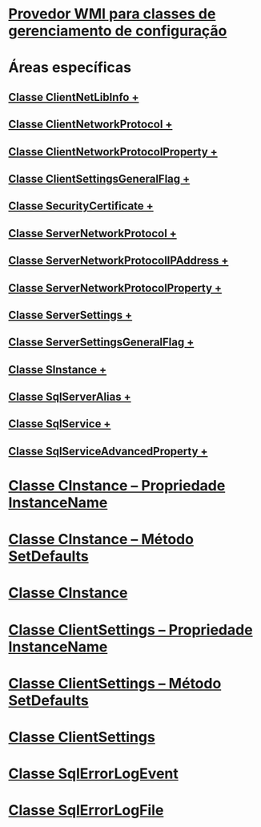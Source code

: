 # [Provedor WMI para classes de gerenciamento de configuração](wmi-provider-for-configuration-management-classes.md)

# Áreas específicas
## [Classe ClientNetLibInfo +](../../relational-databases/wmi-provider-configuration-classes/clientnetlibinfo-class/clientnetlibinfo-class.md)
## [Classe ClientNetworkProtocol +](../../relational-databases/wmi-provider-configuration-classes/clientnetworkprotocol-class/clientnetworkprotocol-class.md)
## [Classe ClientNetworkProtocolProperty +](../../relational-databases/wmi-provider-configuration-classes/clientnetworkprotocolproperty-class/clientnetworkprotocolproperty-class.md)
## [Classe ClientSettingsGeneralFlag +](../../relational-databases/wmi-provider-configuration-classes/clientsettingsgeneralflag-class/clientsettingsgeneralflag-class.md)
## [Classe SecurityCertificate +](../../relational-databases/wmi-provider-configuration-classes/securitycertificate-class/context-property-securitycertificate-class.md)
## [Classe ServerNetworkProtocol +](../../relational-databases/wmi-provider-configuration-classes/servernetworkprotocol-class/enabled-property-servernetworkprotocol-class.md)
## [Classe ServerNetworkProtocolIPAddress +](../../relational-databases/wmi-provider-configuration-classes/servernetworkprotocolipaddress-class/enabled-property-servernetworkprotocolipaddress-class.md)
## [Classe ServerNetworkProtocolProperty +](../../relational-databases/wmi-provider-configuration-classes/servernetworkprotocolproperty-class/instancename-property-servernetworkprotocolproperty-class.md)
## [Classe ServerSettings +](../../relational-databases/wmi-provider-configuration-classes/serversettings-class/generalflags-property-serversettings-class.md)
## [Classe ServerSettingsGeneralFlag +](../../relational-databases/wmi-provider-configuration-classes/serversettingsgeneralflag-class/flagname-property-serversettingsgeneralflag-class.md)
## [Classe SInstance +](../../relational-databases/wmi-provider-configuration-classes/sinstance-class/sinstance-class.md)
## [Classe SqlServerAlias +](../../relational-databases/wmi-provider-configuration-classes/sqlserveralias-class/aliasname-property-sqlserveralias-class.md)
## [Classe SqlService +](../../relational-databases/wmi-provider-configuration-classes/sqlservice-class/acceptpause-property-sqlservice-class.md)
## [Classe SqlServiceAdvancedProperty +](../../relational-databases/wmi-provider-configuration-classes/sqlserviceadvancedproperty-class/isreadonly-property-sqlserviceadvancedproperty-class.md)

# [Classe CInstance – Propriedade InstanceName](cinstance-class-instancename-property.md)
# [Classe CInstance – Método SetDefaults](cinstance-class-setdefaults-method.md)
# [Classe CInstance](cinstance-class.md)
# [Classe ClientSettings – Propriedade InstanceName](clientsettings-class-instancename-property.md)
# [Classe ClientSettings – Método SetDefaults](clientsettings-class-setdefaults-method.md)
# [Classe ClientSettings](clientsettings-class.md)
# [Classe SqlErrorLogEvent](sqlerrorlogevent-class.md)
# [Classe SqlErrorLogFile](sqlerrorlogfile-class.md)
